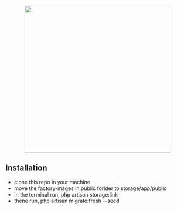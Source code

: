 <p align="center"><a href="https://laravel.com" target="_blank"><img src="https://raw.githubusercontent.com/laravel/art/master/logo-lockup/5%20SVG/2%20CMYK/1%20Full%20Color/laravel-logolockup-cmyk-red.svg" width="400"></a></p>


## Installation

- clone this repo in your machine
- move the factory-mages in public forlder to storage/app/public
- in the terminal run, php artisan storage:link
- thene run, php artisan migrate:fresh --seed

